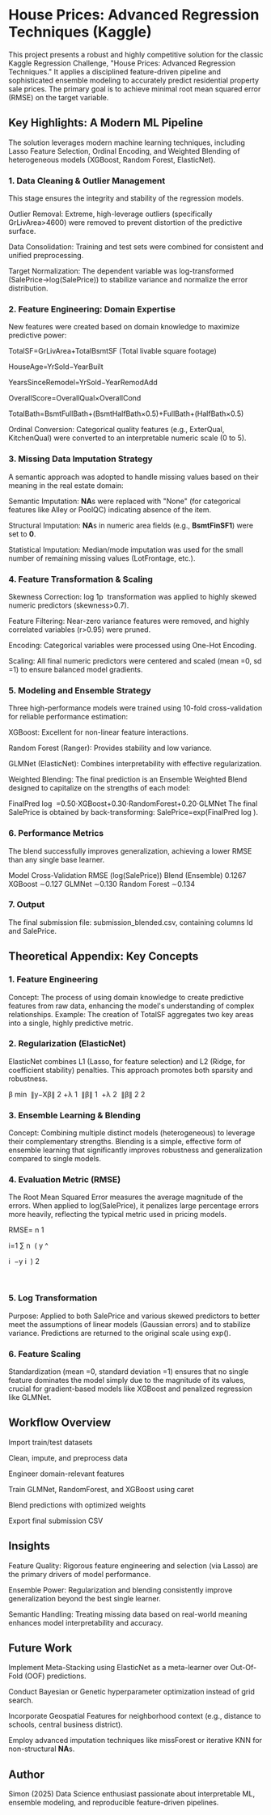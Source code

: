 # House Prices: Advanced Regression Techniques (Kaggle)
This project presents a robust and highly competitive solution for the classic Kaggle Regression Challenge, "House Prices: Advanced Regression Techniques." It applies a disciplined feature-driven pipeline and sophisticated ensemble modeling to accurately predict residential property sale prices. The primary goal is to achieve minimal root mean squared error (RMSE) on the target variable.

## Key Highlights: A Modern ML Pipeline
The solution leverages modern machine learning techniques, including Lasso Feature Selection, Ordinal Encoding, and Weighted Blending of heterogeneous models (XGBoost, Random Forest, ElasticNet).

### 1. Data Cleaning & Outlier Management
This stage ensures the integrity and stability of the regression models.

Outlier Removal: Extreme, high-leverage outliers (specifically GrLivArea>4600) were removed to prevent distortion of the predictive surface.

Data Consolidation: Training and test sets were combined for consistent and unified preprocessing.

Target Normalization: The dependent variable was log-transformed (SalePrice→log(SalePrice)) to stabilize variance and normalize the error distribution.

### 2. Feature Engineering: Domain Expertise
New features were created based on domain knowledge to maximize predictive power:

TotalSF=GrLivArea+TotalBsmtSF (Total livable square footage)

HouseAge=YrSold−YearBuilt

YearsSinceRemodel=YrSold−YearRemodAdd

OverallScore=OverallQual×OverallCond

TotalBath=BsmtFullBath+(BsmtHalfBath×0.5)+FullBath+(HalfBath×0.5)

Ordinal Conversion: Categorical quality features (e.g., ExterQual, KitchenQual) were converted to an interpretable numeric scale (0 to 5).

### 3. Missing Data Imputation Strategy
A semantic approach was adopted to handle missing values based on their meaning in the real estate domain:

Semantic Imputation: $\mathbf{NA}$s were replaced with "None" (for categorical features like Alley or PoolQC) indicating absence of the item.

Structural Imputation: $\mathbf{NA}$s in numeric area fields (e.g., $\mathbf{BsmtFinSF1}$) were set to **$\mathbf{0}$**.

Statistical Imputation: Median/mode imputation was used for the small number of remaining missing values (LotFrontage, etc.).

### 4. Feature Transformation & Scaling
Skewness Correction: log 
1p
​
  transformation was applied to highly skewed numeric predictors (skewness>0.7).

Feature Filtering: Near-zero variance features were removed, and highly correlated variables (r>0.95) were pruned.

Encoding: Categorical variables were processed using One-Hot Encoding.

Scaling: All final numeric predictors were centered and scaled (mean =0, sd =1) to ensure balanced model gradients.

### 5. Modeling and Ensemble Strategy
Three high-performance models were trained using 10-fold cross-validation for reliable performance estimation:

XGBoost: Excellent for non-linear feature interactions.

Random Forest (Ranger): Provides stability and low variance.

GLMNet (ElasticNet): Combines interpretability with effective regularization.

Weighted Blending:
The final prediction is an Ensemble Weighted Blend designed to capitalize on the strengths of each model:

FinalPred 
log
​
 =0.50⋅XGBoost+0.30⋅RandomForest+0.20⋅GLMNet
The final SalePrice is obtained by back-transforming: SalePrice=exp(FinalPred 
log
​
 ).

### 6. Performance Metrics
The blend successfully improves generalization, achieving a lower RMSE than any single base learner.

Model	Cross-Validation RMSE (log(SalePrice))
Blend (Ensemble)	0.1267
XGBoost	∼0.127
GLMNet	∼0.130
Random Forest	∼0.134


### 7. Output
The final submission file: submission_blended.csv, containing columns Id and SalePrice.

## Theoretical Appendix: Key Concepts
### 1. Feature Engineering
Concept: The process of using domain knowledge to create predictive features from raw data, enhancing the model's understanding of complex relationships. Example: The creation of TotalSF aggregates two key areas into a single, highly predictive metric.

### 2. Regularization (ElasticNet)
ElasticNet combines L1 (Lasso, for feature selection) and L2 (Ridge, for coefficient stability) penalties. This approach promotes both sparsity and robustness.

β
min
​
 ∥y−Xβ∥ 
2
 +λ 
1
​
 ∥β∥ 
1
​
 +λ 
2
​
 ∥β∥ 
2
2
​
 
### 3. Ensemble Learning & Blending
Concept: Combining multiple distinct models (heterogeneous) to leverage their complementary strengths. Blending is a simple, effective form of ensemble learning that significantly improves robustness and generalization compared to single models.

### 4. Evaluation Metric (RMSE)
The Root Mean Squared Error measures the average magnitude of the errors. When applied to log(SalePrice), it penalizes large percentage errors more heavily, reflecting the typical metric used in pricing models.

RMSE= 
n
1
​
  
i=1
∑
n
​
 ( 
y
^
​
  
i
​
 −y 
i
​
 ) 
2
 

​
 
### 5. Log Transformation
Purpose: Applied to both SalePrice and various skewed predictors to better meet the assumptions of linear models (Gaussian errors) and to stabilize variance. Predictions are returned to the original scale using exp().

### 6. Feature Scaling
Standardization (mean =0, standard deviation =1) ensures that no single feature dominates the model simply due to the magnitude of its values, crucial for gradient-based models like XGBoost and penalized regression like GLMNet.

## Workflow Overview
Import train/test datasets

Clean, impute, and preprocess data

Engineer domain-relevant features

Train GLMNet, RandomForest, and XGBoost using caret

Blend predictions with optimized weights

Export final submission CSV

## Insights
Feature Quality: Rigorous feature engineering and selection (via Lasso) are the primary drivers of model performance.

Ensemble Power: Regularization and blending consistently improve generalization beyond the best single learner.

Semantic Handling: Treating missing data based on real-world meaning enhances model interpretability and accuracy.

## Future Work
Implement Meta-Stacking using ElasticNet as a meta-learner over Out-Of-Fold (OOF) predictions.

Conduct Bayesian or Genetic hyperparameter optimization instead of grid search.

Incorporate Geospatial Features for neighborhood context (e.g., distance to schools, central business district).

Employ advanced imputation techniques like missForest or iterative KNN for non-structural $\mathbf{NA}$s.
## Author
Simon (2025) Data Science enthusiast passionate about interpretable ML, ensemble modeling, and reproducible feature-driven pipelines.
